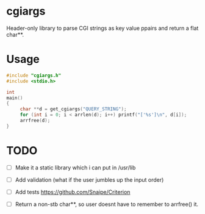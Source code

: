 # cgiargs

Header-only library to parse CGI strings as key value ppairs and return a flat char**.

# Usage

```c
#include "cgiargs.h"
#include <stdio.h>

int
main()
{
     char **d = get_cgiargs("QUERY_STRING");
     for (int i = 0; i < arrlen(d); i++) printf("['%s']\n", d[i]);
     arrfree(d);
}
```

# TODO

- [ ] Make it a static library which i can put in /usr/lib
- [ ] Add validation (what if the user jumbles up the input order)
- [ ] Add tests https://github.com/Snaipe/Criterion
- [ ] Return a non-stb char**, so user doesnt have to remember to arrfree() it.

